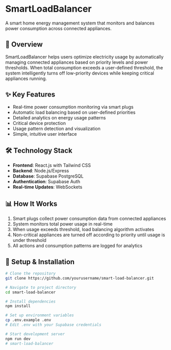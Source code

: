 # SmartLoadBalancer

A smart home energy management system that monitors and balances power consumption across connected appliances.


## 🚀 Overview

SmartLoadBalancer helps users optimize electricity usage by automatically managing connected appliances based on priority levels and power thresholds. When total consumption exceeds a user-defined threshold, the system intelligently turns off low-priority devices while keeping critical appliances running.

## ✨ Key Features

- Real-time power consumption monitoring via smart plugs
- Automatic load balancing based on user-defined priorities
- Detailed analytics on energy usage patterns
- Critical device protection
- Usage pattern detection and visualization
- Simple, intuitive user interface

## 🛠️ Technology Stack

- **Frontend**: React.js with Tailwind CSS
- **Backend**: Node.js/Express
- **Database**: Supabase PostgreSQL
- **Authentication**: Supabase Auth
- **Real-time Updates**: WebSockets

## 📊 How It Works

1. Smart plugs collect power consumption data from connected appliances
2. System monitors total power usage in real-time
3. When usage exceeds threshold, load balancing algorithm activates
4. Non-critical appliances are turned off according to priority until usage is under threshold
5. All actions and consumption patterns are logged for analytics

## 🔧 Setup & Installation

```bash
# Clone the repository
git clone https://github.com/yourusername/smart-load-balancer.git

# Navigate to project directory
cd smart-load-balancer

# Install dependencies
npm install

# Set up environment variables
cp .env.example .env
# Edit .env with your Supabase credentials

# Start development server
npm run dev
# smart-load-balancer
